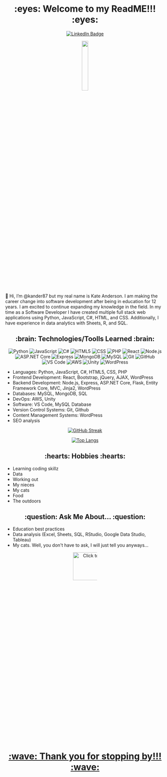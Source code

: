  <h1 align="center"> :eyes: Welcome to my ReadME!!! :eyes: </h1>
 <div align="center">
   <a href="https://www.linkedin.com/in/kander/">
    <img src="https://img.shields.io/badge/LinkedIn-blue?style=for-the-badge&logo=linkedin&logoColor=white" alt="LinkedIn Badge"/>
  </a>
 </div>

<p align="center"> 
  <img max width= 20% src="https://media.giphy.com/media/l0FF56cexcW2JAXCJj/giphy.gif" />

  👋 Hi, I’m @kander87 but my real name is Kate Anderson. I am making the career change into software development after being in education for 12 years.  I am excited to continue expanding my knowledge in the field. In my time as a Software Developer I have created multiple full stack web applications using Python, JavaScript, C#, HTML, and CSS. Additionally, I have experience in data analytics with Sheets, R, and SQL.  

<h2 align ="center" > :brain:	 Technologies/Toolls Learned  :brain:	</h2>
<div align="center">
 
![Python](https://img.shields.io/badge/-Python-3776AB?style=flat-square&logo=python&logoColor=white)
![JavaScript](https://img.shields.io/badge/-JavaScript-F7DF1E?style=flat-square&logo=javascript&logoColor=black)
![C#](https://img.shields.io/badge/-C%23-239120?style=flat-square&logo=c-sharp&logoColor=white)
![HTML5](https://img.shields.io/badge/-HTML5-E34F26?style=flat-square&logo=html5&logoColor=white)
![CSS](https://img.shields.io/badge/-CSS-1572B6?style=flat-square&logo=css3&logoColor=white)
![PHP](https://img.shields.io/badge/php-%23777BB4.svg?style=for-the-badge&logo=php&logoColor=white)
![React](https://img.shields.io/badge/-React-61DAFB?style=flat-square&logo=react&logoColor=black)
![Node.js](https://img.shields.io/badge/-Node.js-339933?style=flat-square&logo=node.js&logoColor=white)
![ASP.NET Core](https://img.shields.io/badge/-ASP.NET_Core-512BD4?style=flat-square&logo=.net&logoColor=white)
![Express](https://img.shields.io/badge/-Express-000000?style=flat-square&logo=express&logoColor=white)
![MongoDB](https://img.shields.io/badge/-MongoDB-47A248?style=flat-square&logo=mongodb&logoColor=white)
![MySQL](https://img.shields.io/badge/-MySQL-4479A1?style=flat-square&logo=mysql&logoColor=white)
![Git](https://img.shields.io/badge/-Git-F05032?style=flat-square&logo=git&logoColor=white)
![GitHub](https://img.shields.io/badge/-GitHub-181717?style=flat-square&logo=github&logoColor=white)
![VS Code](https://img.shields.io/badge/-VS_Code-007ACC?style=flat-square&logo=visual-studio-code&logoColor=white)
![AWS](https://img.shields.io/badge/-AWS-232F3E?style=flat-square&logo=amazon-aws&logoColor=white)
![Unity](https://img.shields.io/badge/-Unity-000000?style=flat-square&logo=unity&logoColor=white)
![WordPress](https://img.shields.io/badge/WordPress-%23117AC9.svg?style=for-the-badge&logo=WordPress&logoColor=white)
 
</div>

- Languages: Python, JavaScript, C#, HTML5, CSS, PHP
- Frontend Development: React, Bootstrap, jQuery, AJAX, WordPress
- Backend Development: Node.js, Express, ASP.NET Core, Flask, Entity Framework Core, MVC, Jinja2, WordPress
- Databases: MySQL, MongoDB, SQL
- DevOps: AWS, Unity
- Software: VS Code, MySQL Database
- Version Control Systems: Git, Github
- Content Management Systems: WordPress
- SEO analysis 


 <div align="center">
  
  [![GitHub Streak](https://streak-stats.demolab.com?user=kander87&theme=monokai-metallian)](https://git.io/streak-stats)
  
 </div>
 
 
  <div align="center">
 
[![Top Langs](https://github-readme-stats.vercel.app/api/top-langs/?username=kander87&layout=compact)](https://github.com/anuraghazra/github-readme-stats)
 
  </div>
 

<h2 align="center" > :hearts:	 Hobbies :hearts:	 </h2>
<ul>
  <li> Learning coding skillz </li>
  <li> Data </li>
   <li>  Working out </li>
   <li>  My nieces </li>
   <li>  My cats </li>
   <li>  Food </li>
   <li>  The outdoors </li>
  </ul>
 
 
<h2 align="center" > :question:		Ask Me About... :question:			 </h2>
<ul>
  <li> Education best practices </li>
  <li> Data analysis (Excel, Sheets, SQL, RStudio, Google Data Studio, Tableau) </li>
  <li> My cats. Well, you don't have to ask, I will just tell you anyways... </li>
</ul>
 
 <div align="center">
 
<a href="https://drive.google.com/uc?export=view&id=137MGfEcZQNriKaCqc-G5RHhsEu48DoC6"><img src="https://drive.google.com/uc?export=view&id=137MGfEcZQNriKaCqc-G5RHhsEu48DoC6" style="width: 200px; max-width: 15%; height: 15%" title="Click to enlarge picture" />

 </div>
 
 
  <h1 align="center"> :wave:	 Thank you for stopping by!!! :wave:	 </h1>
